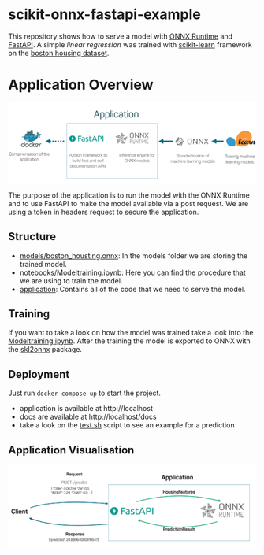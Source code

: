 # scikit-onnx-fastapi-example

This repository shows how to serve a model with [ONNX Runtime](https://github.com/microsoft/onnxruntime) and [FastAPI](https://github.com/tiangolo/fastapi). 
A simple *linear regression* was trained with [scikit-learn](https://scikit-learn.org/) framework on the [boston housing dataset](https://scikit-learn.org/stable/modules/generated/sklearn.datasets.load_boston.html).


# Application Overview

![Overview of the application](images/overview.png)

The purpose of the application is to run the model with the ONNX Runtime and to use FastAPI to make the model available via a post request. We are using a token in headers request to secure the application.


## Structure

- [models/boston_housting.onnx](models/boston_housting.onnx): In the models folder we are storing the trained model. 
- [notebooks/Modeltraining.ipynb](notebooks/Modeltraining.ipynb): Here you can find the procedure that we are using to train the model.
- [application](application): Contains all of the code that we need to serve the model.

## Training
If you want to take a look on how the model was trained take a look into the [Modeltraining.ipynb](notebooks/Modeltraining.ipynb). 
After the training the model is exported to ONNX with the [skl2onnx](https://pypi.org/project/skl2onnx/) package.

## Deployment

Just run ``docker-compose up`` to start the project. 
- application is available at http://localhost
- docs are available at http://localhost/docs
- take a look on the [test.sh](test.sh) script to see an example for a prediction

## Application Visualisation
 ![Application visualisation](images/web_application.png)